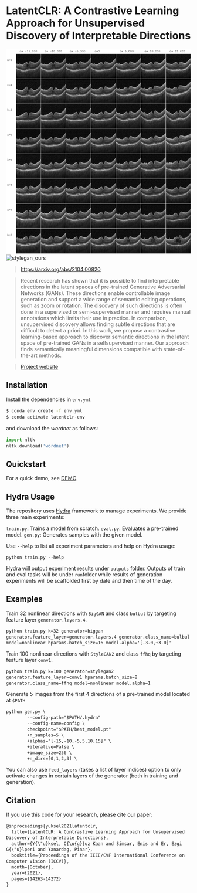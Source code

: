 #  LatentCLR: A Contrastive Learning Approach for Unsupervised Discovery of Interpretable Directions 

![Applied to our OCT-GAN](sample.png)
![stylegan_ours](https://user-images.githubusercontent.com/63148269/159662813-aebb649a-4da3-434e-8157-51cb14d40861.png)

> https://arxiv.org/abs/2104.00820

> Recent research has shown that it is possible to find interpretable directions in the latent spaces of pre-trained Generative  Adversarial Networks (GANs). These directions enable controllable image generation and support a wide range of semantic editing operations, such as zoom or rotation. The discovery of such directions is often done in a supervised or semi-supervised manner and requires manual annotations which limits their use in practice. In comparison, unsupervised discovery allows finding subtle directions that are difficult to detect a priori.
In this work, we propose a contrastive learning-based approach to discover semantic directions in the latent space of pre-trained GANs in a selfsupervised manner. Our approach finds semantically meaningful dimensions compatible with state-of-the-art methods.

> [Project website](https://catlab-team.github.io/latentclr/)


## Installation

Install the dependencies in ``env.yml``
``` bash
$ conda env create -f env.yml
$ conda activate latentclr-env
```

and download the *wordnet* as follows:
``` python
import nltk
nltk.download('wordnet')
```

## Quickstart

For a quick demo, see [DEMO](demo/).

## Hydra Usage

The repository uses [Hydra](https://hydra.cc) framework to manage experiments.
We provide three main experiments:

``train.py``: Trains a model from scratch.
``eval.py``: Evaluates a pre-trained model.
``gen.py``: Generates samples with the given model.

Use ``--help`` to list all experiment parameters and help on Hydra usage:

```
python train.py --help
```

Hydra will output experiment results under ``outputs`` folder.
Outputs of train and eval tasks will be under ``run``folder while results of generation experiments will be scaffolded first by date and then time of the day.

## Examples

Train 32 nonlinear directions with ``BigGAN`` and class ``bulbul`` by targeting feature layer ``generator.layers.4``.

```
python train.py k=32 generator=biggan generator.feature_layer=generator.layers.4 generator.class_name=bulbul model=nonlinear hparams.batch_size=16 model.alpha='[-3.0,+3.0]'
```

Train 100 nonlinear directions with ``StyleGAN2`` and class ``ffhq`` by targeting feature layer ``conv1``.

```
python train.py k=100 generator=stylegan2 generator.feature_layer=conv1 hparams.batch_size=8 generator.class_name=ffhq model=nonlinear model.alpha=1
```

Generate 5 images from the first 4 directions of a pre-trained model located at ``$PATH``

```
python gen.py \
        --config-path="$PATH/.hydra"
        --config-name=config \
        checkpoint="$PATH/best_model.pt"
        +n_samples=5 \
        +alphas="[-15,-10,-5,5,10,15]" \
        +iterative=False \
        +image_size=256 \
        +n_dirs=[0,1,2,3] \
```

You can also use ``feed_layers`` (takes a list of layer indices) option to only activate changes in certain layers of the generator (both in training and generation).


## Citation

If you use this code for your research, please cite our paper:
```
@inproceedings{yuksel2021latentclr,
  title={LatentCLR: A Contrastive Learning Approach for Unsupervised Discovery of Interpretable Directions},
  author={Y{\"u}ksel, O{\u{g}}uz Kaan and Simsar, Enis and Er, Ezgi G{\"u}lperi and Yanardag, Pinar},
  booktitle={Proceedings of the IEEE/CVF International Conference on Computer Vision (ICCV)},
  month={October},
  year={2021},
  pages={14263-14272}
}
```


